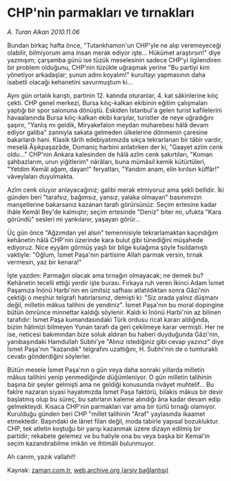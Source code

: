 # CHP'nin parmakları ve tırnakları

*A. Turan Alkan 2010.11.06*

<td class="news-spot">
<p>Bundan birkaç hafta önce, "Tutankhamon'un CHP'yle ne alıp veremeyeceği olabilir, bilmiyorum ama insan merak ediyor işte... Hükümet araştırsın!" diye yazmışım; çarşamba günü ise tüzük meselesinin sadece CHP'yi ilgilendiren bir problem olduğunu, CHP'nin tüzükle uğraşmak yerine "Bu partiyi kim yönetiyor arkadaşlar; şunun adını koyalım!" kurultayı yapmasının daha isabetli olacağı kehanetini savurmuştum ki...</p>
<p><p>Aynı gün ortalık karıştı, partinin 12. katında oturanlar, 4. kat sâkinlerine kılıç çekti. CHP genel merkezi, Bursa kılıç-kalkan ekibinin eğitim çalışmaları yaptığı bir spor salonuna dönüştü. Eskiden İstanbul'a gelen turist kafilelerini havaalanında Bursa kılıç-kalkan ekibi karşılar, turistler de neye uğradığını şaşırır, "Yanlış mı geldik, Miryakefalon meydan muharebesi hâlâ devam ediyor galiba" zannıyla sakata gelmeden ülkelerine dönmenin çaresine bakarlardı hani. Klasik târih edebiyatımızda sıkça tekrarlanan bir tâbir vardır, meselâ Âşıkpaşazâde, Domaniç harbini anlatırken der ki, "Gaayet azîm cenk oldu..." CHP'nin Ankara kalesinden de hâlâ azîm cenk şakırtıları, "Koman şahbazlarım, urun yiğitlerim" nârâları, buna mümâsil kemik kütürtüleri, "Yetdim Kemâl ağam, dayan!" feryatları, "Yandım anam, elin kırılsın küffâr!" vâveylaları duyulmakta.
<p>Azîm cenk oluyor anlayacağınız; galibi merak etmiyoruz ama şekli bellidir. İki günden beri "tarafsız, bağımsız, yansız, yalaka olmayan" basınımızın manşetlerine bakarsanız kazanan tarafı görürsünüz. Seçim ertesine kadar ihâle Kemâl Bey'de kalmıştır; seçim ertesinde "Deniz" biter mi, ufukta "Kara göründü" sesleri mi yankılanır, yaşayan görür...
<p>Üç gün önce "Ağzımdan yel alsın" temennisiyle tekrarlamaktan kaçındığım kehânetin hâlâ CHP'nin üzerinde kara bulut gibi tünediğini müşahede ediyoruz. Nice eyyâm görmüş yaşlı bir bilge kulağıma şöyle fısıldamıştı vaktiyle: "Oğlum, İsmet Paşa'nın partisine Allah parmak versin, tırnak vermesin, yaz bir kenara!"
<p>İşte yazdım: Parmağın olacak ama tırnağın olmayacak; ne demek bu? Kehânetin tecelli ettiği yerdir işte burası. Fırkaya ruh veren İkinci Adam İsmet Paşamıza İnönü Harbi'nin en ümitsiz safhası atlatıldıktan sonra Gâzi'nin çektiği o meşhur telgrafı hatırlarsınız, demişti ki: "Siz orada yalnız düşmanı değil, milletin mâkus talihini de yendiniz". İsmet Paşa'nın bu moral dopingine bütün ömrünce minnettar kaldığı söylenir. Kaldı ki İnönü Harbi'nin az bilinen tarafıdır: İsmet Paşa kumandasındaki Türk ordusu ricat kararı aldığında, bizim hâlimizi bilmeyen Yunan tarafı da geri çekilmeye karar vermişti. Her ne ise, neticesi bakımından bize soluk aldıran bu haberi duyduğunda Gâzi'nin, yanıbaşındaki Hamdullah Subhi'ye "Alınız istediğiniz gibi cevap yazınız" diye İsmet Paşa'nın "kazandık" telgrafını uzattığını, H. Subhi'nin de o tumturaklı cevabı gönderdiğini söylerler.
<p>Bütün mesele İsmet Paşa'nın o gün veya daha sonraki yıllarda milletin mâkus talihini yenip yenmediğinde düğümleniyor. O gün milletin talihinin başına bir şeyler gelmişti ama ne geldiği konusunda rivâyet muhtelif... Bu fakîre nazaran siyasi hayatımızda İsmet Paşa faktörü, bilakis mâkus bir devir başlatmış olup bu süreç, bu satırların kaleme alındığı âna kadar devam edip gelmekteydi. Kısaca CHP'nin parmakları var ama bir türlü tırnağı olamıyor. Kurulduğu günden beri CHP "millet talihinin "Araf" yaylasında ikaamet etmektedir. Başındaki de lânet filan değil, moda tabirle yapısal bozukluktur. CHP, tek atletin koştuğu bir yarışı kazanmak üzere dizayn edilmiş bir partidir; rekabete gelemez ve bu haliyle ona bu veya başka bir Kemal'in seçim kazandırabilme imkân ve ihtimâli bulunmuyor.
<p>Ah canım, yazık vallahi!! </p>
<a href="http://web.archive.org/web/20101201010819/mailto:t.alkan@zaman.com.tr">
</a></p></p></p></p></p></p></td>

Kaynak: [zaman.com.tr](http://zaman.com.tr/yazar.do?yazino=1049415), [web.archive.org (arşiv bağlantısı)](http://web.archive.org/web/20101201010819/http://zaman.com.tr/yazar.do?yazino=1049415)
